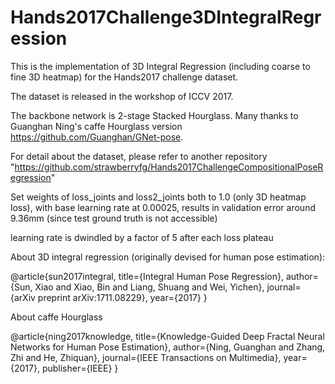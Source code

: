 # Hands2017Challenge3DIntegralRegression

This is the implementation of 3D Integral Regression (including coarse to fine 3D heatmap) for the Hands2017 challenge dataset.

The dataset is released in the workshop of ICCV 2017.

The backbone network is 2-stage Stacked Hourglass. Many thanks to Guanghan Ning's caffe Hourglass version
  https://github.com/Guanghan/GNet-pose. 

For detail about the dataset, please refer to another repository "https://github.com/strawberryfg/Hands2017ChallengeCompositionalPoseRegression"
  
Set weights of loss_joints and loss2_joints both to 1.0 (only 3D heatmap loss), with base learning rate at 
0.00025, results in validation error around 9.36mm (since test ground truth is not accessible)
  
learning rate is dwindled by a factor of 5 after each loss plateau
  
About 3D integral regression (originally devised for human pose estimation):

@article{sun2017integral,
  title={Integral Human Pose Regression},
  author={Sun, Xiao and Xiao, Bin and Liang, Shuang and Wei, Yichen},
  journal={arXiv preprint arXiv:1711.08229},
  year={2017}
}

About caffe Hourglass

@article{ning2017knowledge,
  title={Knowledge-Guided Deep Fractal Neural Networks for Human Pose Estimation},
  author={Ning, Guanghan and Zhang, Zhi and He, Zhiquan},
  journal={IEEE Transactions on Multimedia},
  year={2017},
  publisher={IEEE}
}